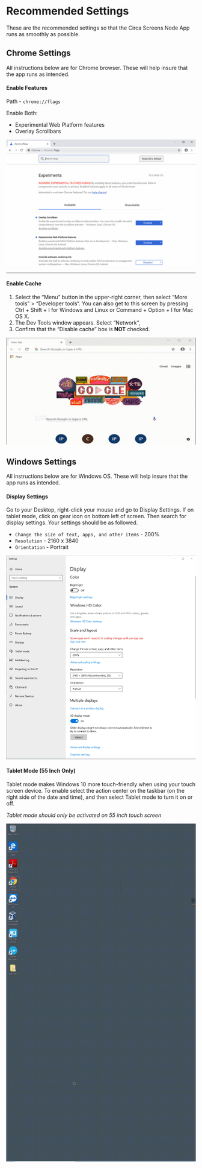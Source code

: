 # Recommended Settings

These are the recommended settings so that the Circa Screens Node App runs as smoothly as possible.



## Chrome Settings

All instructions below are for Chrome browser. These will help insure that the app runs as intended.

#### Enable Features

Path - `chrome://flags`

Enable Both:
* Experimental Web Platform features
* Overlay Scrollbars

![alt text](../assets/chrome-settings.png)

___

#### Enable Cache

1. Select the “Menu” button in the upper-right corner, then select “More tools” > “Developer tools“. You can also get to this screen by pressing Ctrl + Shift + I for Windows and Linux or Command + Option + I for Mac OS X.
2. The Dev Tools window appears. Select “Network“,
3. Confirm that the “Disable cache” box is **NOT** checked.

![alt text](../assets/disable-cache-uncheck.gif)


## Windows Settings

All instructions below are for Windows OS. These will help insure that the app runs as intended.

#### Display Settings

Go to your Desktop, right-click your mouse and go to Display Settings. If on tablet mode, click on gear icon on bottom left of screen. Then search for display settings. Your settings should be as followed.

* `Change the size of text, apps, and other items` - 200%
* `Resolution` - 2160 x 3840
* `Orientation` - Portrait

![alt text](../assets/display-settings.png)

#### Tablet Mode (55 Inch Only)

Tablet mode makes Windows 10 more touch-friendly when using your touch screen device. To enable select the action center on the taskbar (on the right side of the date and time), and then select Tablet mode to turn it on or off.

*Tablet mode should only be activated on 55 inch touch screen*

![alt text](../assets/tablet-mode.gif)


